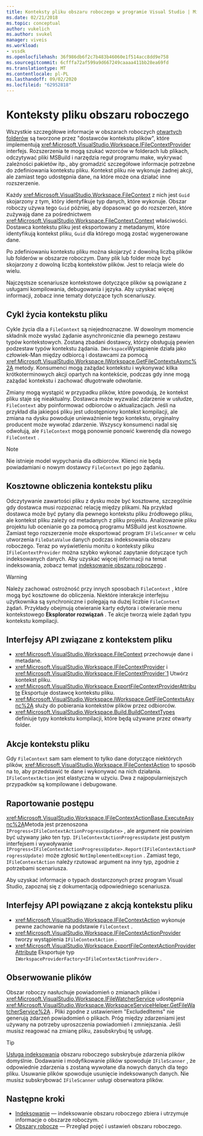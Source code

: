 ```yaml
---
title: Konteksty pliku obszaru roboczego w programie Visual Studio | Microsoft Docs
ms.date: 02/21/2018
ms.topic: conceptual
author: vukelich
ms.author: svukel
manager: viveis
ms.workload:
- vssdk
ms.openlocfilehash: 36f986db6f2c7b483b46060e1f514acc8dd9e758
ms.sourcegitcommit: 6cfffa72af599a9d667249caaaa411bb28ea69fd
ms.translationtype: MT
ms.contentlocale: pl-PL
ms.lasthandoff: 09/02/2020
ms.locfileid: "62952818"
---
```

# <a name="workspace-file-contexts"></a>Konteksty pliku obszaru roboczego

Wszystkie szczegółowe informacje w obszarach roboczych [otwartych folderów](../ide/develop-code-in-visual-studio-without-projects-or-solutions.md) są tworzone przez "dostawców kontekstu plików", które implementują <xref:Microsoft.VisualStudio.Workspace.IFileContextProvider> interfejs. Rozszerzenia te mogą szukać wzorców w folderach lub plikach, odczytywać pliki MSBuild i narzędzia reguł programu make, wykrywać zależności pakietów itp., aby gromadzić szczegółowe informacje potrzebne do zdefiniowania kontekstu pliku. Kontekst pliku nie wykonuje żadnej akcji, ale zamiast tego udostępnia dane, na które może ona działać inne rozszerzenie.

Każdy <xref:Microsoft.VisualStudio.Workspace.FileContext> z nich jest `Guid` skojarzony z tym, który identyfikuje typ danych, które wykonuje. Obszar roboczy używa tego `Guid` później, aby dopasować go do rozszerzeń, które zużywają dane za pośrednictwem <xref:Microsoft.VisualStudio.Workspace.FileContext.Context> właściwości. Dostawca kontekstu pliku jest eksportowany z metadanymi, które identyfikują kontekst pliku, `Guid` dla którego mogą zostać wygenerowane dane.

Po zdefiniowaniu kontekstu pliku można skojarzyć z dowolną liczbą plików lub folderów w obszarze roboczym. Dany plik lub folder może być skojarzony z dowolną liczbą kontekstów plików. Jest to relacja wiele do wielu.

Najczęstsze scenariusze kontekstowe dotyczące plików są powiązane z usługami kompilowania, debugowania i języka. Aby uzyskać więcej informacji, zobacz inne tematy dotyczące tych scenariuszy.

## <a name="file-context-lifecycle"></a>Cykl życia kontekstu pliku

Cykle życia dla a `FileContext` są niejednoznaczne. W dowolnym momencie składnik może wysłać żądanie asynchronicznie dla pewnego zestawu typów kontekstowych. Zostaną zbadani dostawcy, którzy obsługują pewien podzestaw typów kontekstu żądania. `IWorkspace`Wystąpienie działa jako człowiek-Man między odbiorcą i dostawcami za pomocą <xref:Microsoft.VisualStudio.Workspace.IWorkspace.GetFileContextsAsync%2A> metody. Konsumenci mogą zażądać kontekstu i wykonywać kilka krótkoterminowych akcji opartych na kontekście, podczas gdy inne mogą zażądać kontekstu i zachować długotrwałe odwołanie.

Zmiany mogą wystąpić w przypadku plików, które powodują, że kontekst pliku staje się nieaktualny. Dostawca może wyzwalać zdarzenie w usłudze, `FileContext` aby poinformować odbiorców o aktualizacjach. Jeśli na przykład dla jakiegoś pliku jest udostępniony kontekst kompilacji, ale zmiana na dysku powoduje unieważnienie tego kontekstu, oryginalny producent może wywołać zdarzenie. Wszyscy konsumenci nadal się odwołują, ale `FileContext` mogą ponownie ponowić kwerendę dla nowego `FileContext` .

>[!NOTE]
>Nie istnieje model wypychania dla odbiorców. Klienci nie będą powiadamiani o nowym dostawcy `FileContext` po jego żądaniu.

## <a name="expensive-file-context-computations"></a>Kosztowne obliczenia kontekstu pliku

Odczytywanie zawartości pliku z dysku może być kosztowne, szczególnie gdy dostawca musi rozpoznać relację między plikami. Na przykład dostawca może być pytany dla pewnego kontekstu pliku źródłowego pliku, ale kontekst pliku zależy od metadanych z pliku projektu. Analizowanie pliku projektu lub ocenianie go za pomocą programu MSBuild jest kosztowne. Zamiast tego rozszerzenie może eksportować program `IFileScanner` w celu utworzenia `FileDataValue` danych podczas indeksowania obszaru roboczego. Teraz po wyświetleniu monitu o konteksty pliku `IFileContextProvider` można szybko wykonać zapytanie dotyczące tych indeksowanych danych. Aby uzyskać więcej informacji na temat indeksowania, zobacz temat [indeksowanie obszaru roboczego](workspace-indexing.md) .

>[!WARNING]
>Należy zachować ostrożność przy innych sposobach `FileContext` , które mogą być kosztowne do obliczenia. Niektóre interakcje interfejsu użytkownika są synchroniczne i polegają na dużej liczbie `FileContext` żądań. Przykłady obejmują otwieranie karty edytora i otwieranie menu kontekstowego **Eksplorator rozwiązań** . Te akcje tworzą wiele żądań typu kontekstu kompilacji.

## <a name="file-context-related-apis"></a>Interfejsy API związane z kontekstem pliku

- <xref:Microsoft.VisualStudio.Workspace.FileContext> przechowuje dane i metadane.
- <xref:Microsoft.VisualStudio.Workspace.IFileContextProvider> i <xref:Microsoft.VisualStudio.Workspace.IFileContextProvider`1> Utwórz kontekst pliku.
- <xref:Microsoft.VisualStudio.Workspace.ExportFileContextProviderAttribute> Eksportuje dostawcę kontekstu pliku.
- <xref:Microsoft.VisualStudio.Workspace.IWorkspace.GetFileContextsAsync%2A> służy do pobierania kontekstów plików przez odbiorców.
- <xref:Microsoft.VisualStudio.Workspace.Build.BuildContextTypes> definiuje typy kontekstu kompilacji, które będą używane przez otwarty folder.

## <a name="file-context-actions"></a>Akcje kontekstu pliku

Gdy `FileContext` sam sam element to tylko dane dotyczące niektórych plików, <xref:Microsoft.VisualStudio.Workspace.IFileContextAction> to sposób na to, aby przedstawić te dane i wykonywać na nich działania. `IFileContextAction` jest elastyczna w użyciu. Dwa z najpopularniejszych przypadków są kompilowane i debugowane.

## <a name="reporting-progress"></a>Raportowanie postępu

<xref:Microsoft.VisualStudio.Workspace.IFileContextActionBase.ExecuteAsync%2A>Metoda jest przenoszona `IProgress<IFileContextActionProgressUpdate>` , ale argument nie powinien być używany jako ten typ. `IFileContextActionProgressUpdate` jest pustym interfejsem i wywoływanie `IProgress<IFileContextActionProgressUpdate>.Report(IFileContextActionProgressUpdate)` może zgłosić `NotImplementedException` . Zamiast tego, `IFileContextAction` należy rzutować argument na inny typ, zgodnie z potrzebami scenariusza.

Aby uzyskać informacje o typach dostarczonych przez program Visual Studio, zapoznaj się z dokumentacją odpowiedniego scenariusza.

## <a name="file-context-action-related-apis"></a>Interfejsy API powiązane z akcją kontekstu pliku

- <xref:Microsoft.VisualStudio.Workspace.IFileContextAction> wykonuje pewne zachowanie na podstawie `FileContext` .
- <xref:Microsoft.VisualStudio.Workspace.IFileContextActionProvider> tworzy wystąpienia `IFileContextAction` .
- <xref:Microsoft.VisualStudio.Workspace.ExportFileContextActionProviderAttribute> Eksportuje typ `IWorkspaceProviderFactory<IFileContextActionProvider>` .

## <a name="file-watching"></a>Obserwowanie plików

Obszar roboczy nasłuchuje powiadomień o zmianach plików i <xref:Microsoft.VisualStudio.Workspace.IFileWatcherService> udostępnia <xref:Microsoft.VisualStudio.Workspace.WorkspaceServiceHelper.GetFileWatcherService%2A> . Pliki zgodne z ustawieniem "ExcludedItems" nie generują zdarzeń powiadomień o plikach. Próg między zdarzeniami jest używany na potrzeby uproszczenia powiadomień i zmniejszania. Jeśli musisz reagować na zmianę pliku, zasubskrybuj tę usługę.

>[!TIP]
>[Usługa indeksowania](workspace-indexing.md) obszaru roboczego subskrybuje zdarzenia plików domyślnie. Dodawanie i modyfikowanie plików spowoduje `IFileScanner` , że odpowiednie zdarzenia s zostaną wywołane dla nowych danych dla tego pliku. Usuwanie plików spowoduje usunięcie indeksowanych danych. Nie musisz subskrybować `IFileScanner` usługi obserwatora plików.

## <a name="next-steps"></a>Następne kroki

* [Indeksowanie](workspace-indexing.md) — indeksowanie obszaru roboczego zbiera i utrzymuje informacje o obszarze roboczym.
* [Obszary robocze](workspaces.md) — Przegląd pojęć i ustawień obszaru roboczego.
